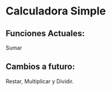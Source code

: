 <h1>Calculadora Simple</h1>

<h2>Funciones Actuales:</h2>

<p>Sumar</p>

<h2>Cambios a futuro:</h2>

<p>Restar, Multiplicar y Dividir.</p>

